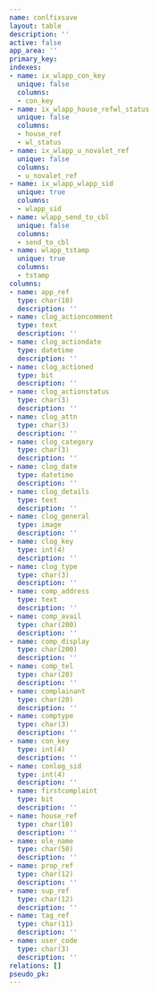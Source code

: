 ```yaml
---
name: conlfixsave
layout: table
description: ''
active: false
app_area: ''
primary_key: 
indexes:
- name: ix_wlapp_con_key
  unique: false
  columns:
  - con_key
- name: ix_wlapp_house_refwl_status
  unique: false
  columns:
  - house_ref
  - wl_status
- name: ix_wlapp_u_novalet_ref
  unique: false
  columns:
  - u_novalet_ref
- name: ix_wlapp_wlapp_sid
  unique: true
  columns:
  - wlapp_sid
- name: wlapp_send_to_cbl
  unique: false
  columns:
  - send_to_cbl
- name: wlapp_tstamp
  unique: true
  columns:
  - tstamp
columns:
- name: app_ref
  type: char(10)
  description: ''
- name: clog_actioncomment
  type: text
  description: ''
- name: clog_actiondate
  type: datetime
  description: ''
- name: clog_actioned
  type: bit
  description: ''
- name: clog_actionstatus
  type: char(3)
  description: ''
- name: clog_attn
  type: char(3)
  description: ''
- name: clog_category
  type: char(3)
  description: ''
- name: clog_date
  type: datetime
  description: ''
- name: clog_details
  type: text
  description: ''
- name: clog_general
  type: image
  description: ''
- name: clog_key
  type: int(4)
  description: ''
- name: clog_type
  type: char(3)
  description: ''
- name: comp_address
  type: text
  description: ''
- name: comp_avail
  type: char(200)
  description: ''
- name: comp_display
  type: char(200)
  description: ''
- name: comp_tel
  type: char(20)
  description: ''
- name: complainant
  type: char(20)
  description: ''
- name: comptype
  type: char(3)
  description: ''
- name: con_key
  type: int(4)
  description: ''
- name: conlog_sid
  type: int(4)
  description: ''
- name: firstcomplaint
  type: bit
  description: ''
- name: house_ref
  type: char(10)
  description: ''
- name: ole_name
  type: char(50)
  description: ''
- name: prop_ref
  type: char(12)
  description: ''
- name: sup_ref
  type: char(12)
  description: ''
- name: tag_ref
  type: char(11)
  description: ''
- name: user_code
  type: char(3)
  description: ''
relations: []
pseudo_pk: 
---
```


